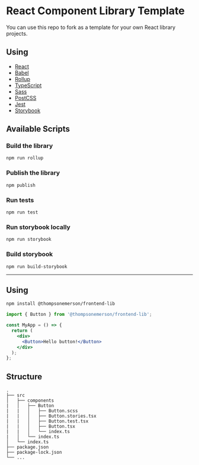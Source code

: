 # React Component Library Template

You can use this repo to fork as a template for your own React library projects.

## Using

- [React](https://reactjs.org/)
- [Babel](https://babeljs.io/)
- [Rollup](https://rollupjs.org/)
- [TypeScript](https://www.typescriptlang.org/)
- [Sass](https://sass-lang.com/)
- [PostCSS](https://postcss.org/)
- [Jest](https://jestjs.io/pt-BR/)
- [Storybook](https://storybook.js.org/)

## Available Scripts

### Build the library

```
npm run rollup
```

### Publish the library

```
npm publish
```

### Run tests

```
npm run test
```

### Run storybook locally

```
npm run storybook
```

### Build storybook

```
npm run build-storybook
```

---

## Using

```bash
npm install @thompsonemerson/frontend-lib
```

```jsx
import { Button } from '@thompsonemerson/frontend-lib';

const MyApp = () => {
  return (
    <div>
      <Button>Hello button!</Button>
    </div>
  );
};
```

## Structure

```
.
├── src
│   ├── components
|   │   ├── Button
|   |   │   ├── Button.scss
|   |   │   ├── Button.stories.tsx
|   |   │   ├── Button.test.tsx
|   |   │   ├── Button.tsx
|   |   │   └── index.ts
|   │   └── index.ts
│   └── index.ts
├── package.json
├── package-lock.json
└── ...
```
